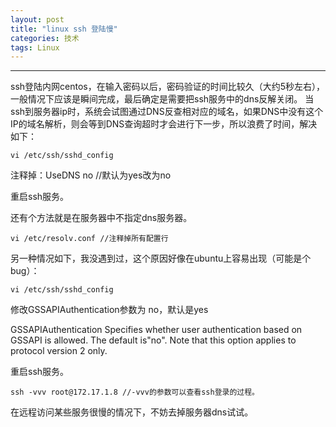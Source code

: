 ```yaml
---
layout: post
title: "linux ssh 登陆慢"
categories: 技术
tags: Linux
---
```



---

ssh登陆内网centos，在输入密码以后，密码验证的时间比较久（大约5秒左右），一般情况下应该是瞬间完成，最后确定是需要把ssh服务中的dns反解关闭。
当ssh到服务器ip时，系统会试图通过DNS反查相对应的域名，如果DNS中没有这个IP的域名解析，则会等到DNS查询超时才会进行下一步，所以浪费了时间，解决如下：

	vi /etc/ssh/sshd_config

注释掉：UseDNS no //默认为yes改为no

重启ssh服务。

还有个方法就是在服务器中不指定dns服务器。

	vi /etc/resolv.conf //注释掉所有配置行

另一种情况如下，我没遇到过，这个原因好像在ubuntu上容易出现（可能是个bug）：

	vi /etc/ssh/sshd_config

修改GSSAPIAuthentication参数为 no，默认是yes

GSSAPIAuthentication
Specifies whether user authentication based on GSSAPI is allowed.
The default is"no". Note that this option applies to protocol
version 2 only.

重启ssh服务。

	ssh -vvv root@172.17.1.8 //-vvv的参数可以查看ssh登录的过程。

在远程访问某些服务很慢的情况下，不妨去掉服务器dns试试。